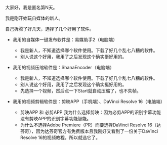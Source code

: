 大家好，我是匿名第N天。

我是刚开始玩自媒体的新人。

自己折腾了好几天，选择了几个好用了软件。

* 我用的自媒体一键发布软件是：易媒助手2（电脑端）
  - 我是新人，不知道选择哪个软件使用。下载了好几个乱七八糟的软件。
  - 别人说这个好用，我用了之后发现这个确实挺好用的。

* 我用的视频压缩软件是：ShanaEncoder（电脑端）
  - 我是新人，不知道选择哪个软件使用。下载了好几个乱七八糟的软件。
  - 别人说这个好用，我用了之后发现这个确实挺好用的。
  - 先选择一个视频，然后点一下Start就自动压缩了，也不失帧。

* 我用的视频剪辑软件是：剪映APP（手机端）、DaVinci Resolve 16（电脑端）
  - 剪映APP 和 必剪APP 我为什么选择剪映：因为必剪APP的识别字幕功能没有剪映APP的识别字幕功能智能。
  - 为什么不选择Adobe Premiere（PR）而要选择DaVinci Resolve 16（达芬奇），因为达芬奇官方有免费版本且我刚好又看到了一份关于DaVinci Resolve 16的视频教程，所以就选它了。

















